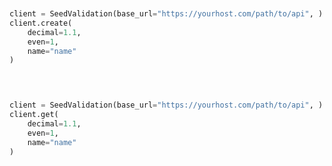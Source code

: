 ```python


client = SeedValidation(base_url="https://yourhost.com/path/to/api", )        
client.create(
	decimal=1.1,
	even=1,
	name="name"
)
 
```                        


```python


client = SeedValidation(base_url="https://yourhost.com/path/to/api", )        
client.get(
	decimal=1.1,
	even=1,
	name="name"
)
 
```                        


